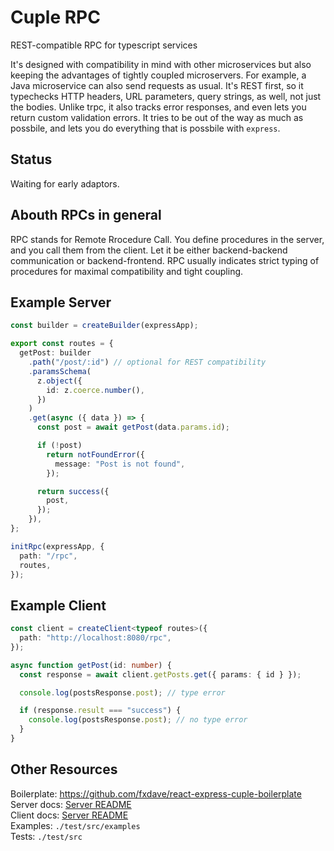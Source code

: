 # Cuple RPC

REST-compatible RPC for typescript services

It's designed with compatibility in mind with other microservices but also keeping the advantages of tightly coupled microservers. For example, a Java microservice can also send requests as usual. It's REST first, so it typechecks HTTP headers, URL parameters, query strings, as well, not just the bodies. Unlike trpc, it also tracks error responses, and even lets you return custom validation errors. It tries to be out of the way as much as possbile, and lets you do everything that is possbile with `express`.

## Status

Waiting for early adaptors.

## Abouth RPCs in general

RPC stands for Remote Rrocedure Call. You define procedures in the server, and you call them from the client.
Let it be either backend-backend communication or backend-frontend.
RPC usually indicates strict typing of procedures for maximal compatibility and tight coupling.

## Example Server

```ts
const builder = createBuilder(expressApp);

export const routes = {
  getPost: builder
    .path("/post/:id") // optional for REST compatibility
    .paramsSchema(
      z.object({
        id: z.coerce.number(),
      })
    )
    .get(async ({ data }) => {
      const post = await getPost(data.params.id);

      if (!post)
        return notFoundError({
          message: "Post is not found",
        });

      return success({
        post,
      });
    }),
};

initRpc(expressApp, {
  path: "/rpc",
  routes,
});
```

## Example Client

```ts
const client = createClient<typeof routes>({
  path: "http://localhost:8080/rpc",
});

async function getPost(id: number) {
  const response = await client.getPosts.get({ params: { id } });

  console.log(postsResponse.post); // type error

  if (response.result === "success") {
    console.log(postsResponse.post); // no type error
  }
}
```

## Other Resources

Boilerplate: https://github.com/fxdave/react-express-cuple-boilerplate  
Server docs: [Server README](https://github.com/fxdave/cuple/tree/main/packages/server)  
Client docs: [Server README](https://github.com/fxdave/cuple/tree/main/packages/client)  
Examples: `./test/src/examples`  
Tests: `./test/src`  
